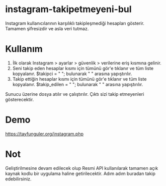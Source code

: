 # instagram-takipetmeyeni-bul
Instagram kullanıcılarının karşılıklı takipleşmediği hesapları gösterir. Tamamen şifresizdir ve asla veri tutmaz.


# Kullanım
1) İlk olarak Instagram > ayarlar > güvenlik > verilerine eriş kısmına gelinir.
2) Seni takip eden hesaplar kısmı için tümünü gör'e tıklanır ve tüm liste kopyalanır.
   $takipci = " "; bulunarak " " arasına yapıştırılır.
3) Takip ettiğin hesaplar kısmı için tümünü gör'e tıklanır ve tüm liste kopyalanır.
   $takip_edilen = " "; bulunarak " " arasına yapıştırılır.  

Sunucu üzerine dosya atılır ve çalıştırılır. Çıktı sizi takip etmeyenleri gösterecektir.

# Demo
https://tayfunguler.org/instagram.php

# Not
Geliştirilmesine devam edilecek olup Resmi API kullanılarak tamamen açık kaynak kodlu bir uygulama haline getirilecektir. Adım adım buradan takip edebilirsiniz.
